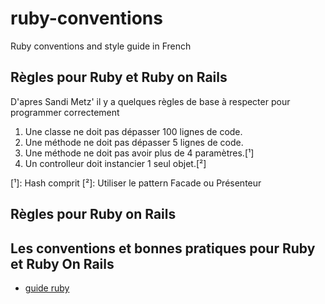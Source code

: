 ruby-conventions
================

Ruby conventions and style guide in French

## Règles pour Ruby et Ruby on Rails

D'apres Sandi Metz' il y a quelques règles de base à respecter
pour programmer correctement

  1. Une classe ne doit pas dépasser 100 lignes de code.
  2. Une méthode ne doit pas dépasser 5 lignes de code.
  3. Une méthode ne doit pas avoir plus de 4 paramètres.[¹]
  4. Un controlleur doit instancier 1 seul objet.[²]

[¹]: Hash comprit
[²]: Utiliser le pattern Facade ou Présenteur


## Règles pour Ruby on Rails



## Les conventions et bonnes pratiques pour Ruby et Ruby On Rails

* [guide ruby](/ruby-style-guide.md)



